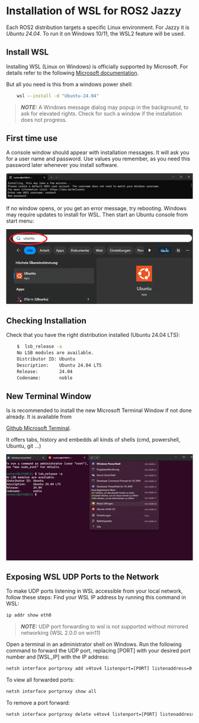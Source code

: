 # Installation of WSL for ROS2 Jazzy

Each ROS2 distribution targets a specific Linux environment. 
For Jazzy it is *Ubuntu 24.04*. To run it on Windows 10/11, 
the WSL2 feature will be used. 

## Install WSL 
Installing WSL (Linux on Windows) is officially supported by Microsoft.
For details refer to the following
[Microsoft documentation](https://learn.microsoft.com/en-us/windows/wsl/install).

But all you need is this from a windows power shell:

```bat
    wsl --install -d "Ubuntu-24.04"
```

> **_NOTE:_**
A Windows message dialog may popup in the background, to ask for elevated rights. 
Check for such a window if the installation does not progress.

## First time use
A console window should appear with installation messages. It will ask you
for a user name and password. Use values you remember, as you need this password
later whenever you install software.

![Ubuntu First Time](./img/wsl_ubuntu_1st_start.png)

If no window opens, or you get an error message, try rebooting. Windows may
require updates to install for WSL. Then start an Ubuntu console from start menu:

![Ubuntu Start Menu](./img/ubuntu_start_menu.png)

## Checking Installation
Check that you have the right distribution installed (Ubuntu 24.04 LTS):

```bash
    $  lsb_release -a
    No LSB modules are available.
    Distributor ID: Ubuntu
    Description:    Ubuntu 24.04 LTS
    Release:        24.04
    Codename:       noble
```

## New Terminal Window
Is is recommended to install the new Microsoft Terminal Window 
if not done already. It is available from

[Github Microsoft Terminal](https://github.com/microsoft/terminal).

It offers tabs, history and embedds all kinds of shells (cmd, powershell, Ubuntu, git ...)

![New Shell](./img/new_shell.png)


## Exposing WSL UDP Ports to the Network
To make UDP ports listening in WSL accessible from your local network, follow these steps:
Find your WSL IP address by running this command in WSL:
```bash
ip addr show eth0
```
> **_NOTE:_**
UDP port forwarding to wsl is not supported without mirrored networking (WSL 2.0.0 on win11)

Open a terminal in an administrator shell on Windows.
Run the following command to forward the UDP port, replacing [PORT] with your desired port number and [WSL_IP] with the IP address:
```bat
netsh interface portproxy add v4tov4 listenport=[PORT] listenaddress=0.0.0.0 connectport=[PORT] connectaddress=[WSL_IP]
```

To view all forwarded ports:
```bat
netsh interface portproxy show all
```
To remove a port forward:
```bat
netsh interface portproxy delete v4tov4 listenport=[PORT] listenaddress=0.0.0.0
```